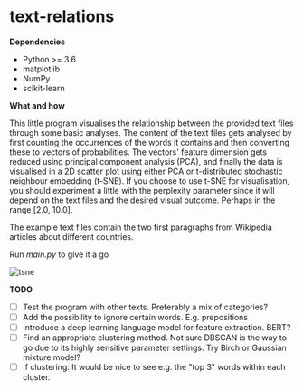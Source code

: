 # text-relations

**Dependencies**
- Python >= 3.6
- matplotlib
- NumPy
- scikit-learn

**What and how**

This little program visualises the relationship between the provided text files through some basic analyses. The content of the text files gets analysed by first counting the occurrences of the words it contains and then converting these to vectors of probabilities. The vectors' feature dimension gets reduced using principal component analysis (PCA), and finally the data is visualised in a 2D scatter plot using either PCA or t-distributed stochastic neighbour embedding (t-SNE). If you choose to use t-SNE for visualisation, you should experiment a little with the perplexity parameter since it will depend on the text files and the desired visual outcome. Perhaps in the range [2.0, 10.0].

The example text files contain the two first paragraphs from Wikipedia articles about different countries.

Run _main.py_ to give it a go

![tsne](https://user-images.githubusercontent.com/42536147/126667075-6041a95d-ae82-47ff-85cf-be9e41b49b76.png)

**TODO**
- [ ] Test the program with other texts. Preferably a mix of categories?
- [ ] Add the possibility to ignore certain words. E.g. prepositions
- [ ] Introduce a deep learning language model for feature extraction. BERT?
- [ ] Find an appropriate clustering method. Not sure DBSCAN is the way to go due to its highly sensitive parameter settings. Try Birch or Gaussian mixture model?
- [ ] If clustering: It would be nice to see e.g. the "top 3" words within each cluster.
